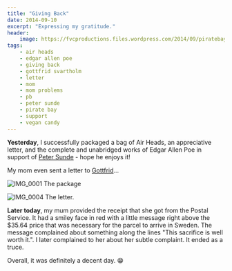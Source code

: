 ```yaml
---
title: "Giving Back"
date: 2014-09-10
excerpt: "Expressing my gratitude."
header:
    image: https://fvcproductions.files.wordpress.com/2014/09/piratebay.jpg
tags:
    - air heads
    - edgar allen poe
    - giving back
    - gottfrid svartholm
    - letter
    - mom
    - mom problems
    - pb
    - peter sunde
    - pirate bay
    - support
    - vegan candy
---
```


**Yesterday**, I successfully packaged a bag of Air Heads, an
appreciative letter, and the complete and unabridged works of Edgar
Allen Poe in support of [Peter
Sunde](https://www.facebook.com/pages/Peter-Sunde/126485467393990) - hope he enjoys it!

My mom even sent a letter
to [Gottfrid](https://www.facebook.com/pages/Gottfrid-Svartholm/103131853059969)...

![IMG\_0001](https://fvcproductions.files.wordpress.com/2014/09/img_0001.jpg?w=224) The package

![IMG\_0004](https://fvcproductions.files.wordpress.com/2014/09/img_0004.jpg?w=224) The letter.

**Later today**, my mum provided the receipt that she got from the
Postal Service. It had a smiley face in red with a little message right
above the \$35.64 price that was necessary for the parcel to arrive in
Sweden. The message complained about something along the lines "This
sacrifice is well worth it.". I later complained to her about her subtle
complaint. It ended as a truce.

Overall, it was definitely a decent day. :grin:
